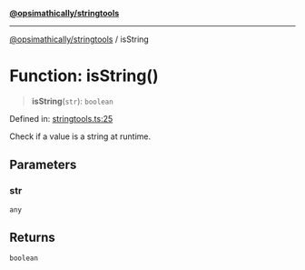 [**@opsimathically/stringtools**](../README.md)

***

[@opsimathically/stringtools](../README.md) / isString

# Function: isString()

> **isString**(`str`): `boolean`

Defined in: [stringtools.ts:25](https://github.com/opsimathically/stringtools/blob/b055bf3b17cc9708499ff46423d7e765497f45ae/src/stringtools.ts#L25)

Check if a value is a string at runtime.

## Parameters

### str

`any`

## Returns

`boolean`
